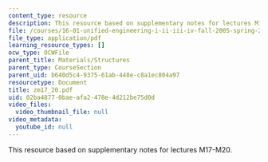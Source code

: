```yaml
---
content_type: resource
description: This resource based on supplementary notes for lectures M17-M20.
file: /courses/16-01-unified-engineering-i-ii-iii-iv-fall-2005-spring-2006/02ba48770baeafa2478e4d212be75d0d_zm17_20.pdf
file_type: application/pdf
learning_resource_types: []
ocw_type: OCWFile
parent_title: Materials/Structures
parent_type: CourseSection
parent_uid: b640d5c4-9375-61ab-448e-c8a1ec804a97
resourcetype: Document
title: zm17_20.pdf
uid: 02ba4877-0bae-afa2-478e-4d212be75d0d
video_files:
  video_thumbnail_file: null
video_metadata:
  youtube_id: null
---
```

This resource based on supplementary notes for lectures M17-M20.


